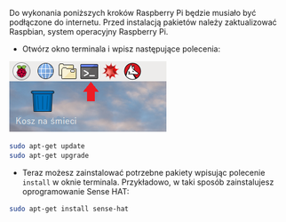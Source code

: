 Do wykonania poniższych kroków Raspberry Pi będzie musiało być podłączone do internetu. Przed instalacją pakietów należy zaktualizować Raspbian, system operacyjny Raspberry Pi.

+ Otwórz okno terminala i wpisz następujące polecenia:

![Otwórz Terminal](images/terminal.png)

```bash
sudo apt-get update
sudo apt-get upgrade
```

+ Teraz możesz zainstalować potrzebne pakiety wpisując polecenie `install` w oknie terminala. Przykładowo, w taki sposób zainstalujesz oprogramowanie Sense HAT:

```bash
sudo apt-get install sense-hat
```
